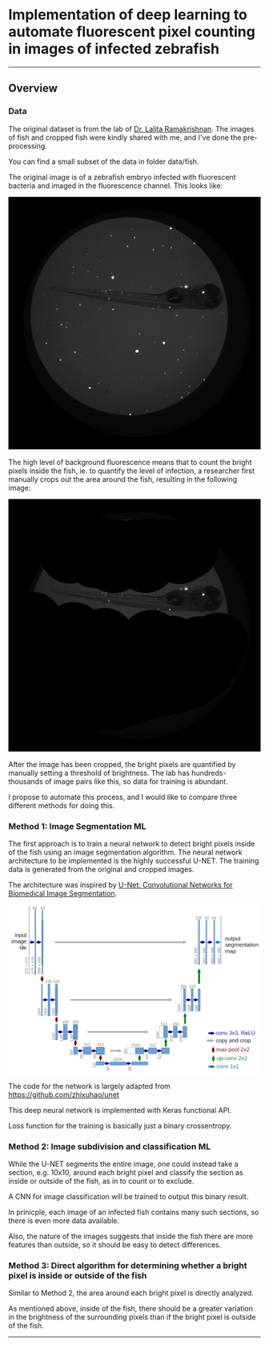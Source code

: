# Implementation of deep learning to automate fluorescent pixel counting in images of infected zebrafish

---

## Overview

### Data

The original dataset is from the lab of [Dr. Lalita Ramakrishnan](https://www.med.cam.ac.uk/ramakrishnan/). The images of fish and cropped fish were kindly shared with me, and I've done the pre-processing.

You can find a small subset of the data in folder data/fish.

The original image is of a zebrafish embryo infected with fluorescent bacteria and imaged in the fluorescence channel. This looks like:

![img/0test.png](img/0test.png)

The high level of background fluorescence means that to count the bright pixels inside the fish, ie. to quantify the level of infection, a researcher first manually crops out the area around the fish, resulting in the following image:

![img/0label.png](img/0label.png)

After the image has been cropped, the bright pixels are quantified by manually setting a threshold of brightness. 
The lab has hundreds-thousands of image pairs like this, so data for training is abundant. 

I propose to automate this process, and I would like to compare three different methods for doing this. 

### Method 1: Image Segmentation ML

The first approach is to train a neural network to detect bright pixels inside of the fish using an image segmentation algorithm. 
The neural network architecture to be implemented is the highly successful U-NET. 
The training data is generated from the original and cropped images.

The architecture was inspired by [U-Net: Convolutional Networks for Biomedical Image Segmentation](http://lmb.informatik.uni-freiburg.de/people/ronneber/u-net/).

![img/u-net-architecture.png](img/u-net-architecture.png)

The code for the network is largely adapted from https://github.com/zhixuhao/unet

This deep neural network is implemented with Keras functional API.

Loss function for the training is basically just a binary crossentropy.

### Method 2: Image subdivision and classification ML

While the U-NET segments the entire image, one could instead take a section, e.g. 10x10, around each bright pixel and classify the section as inside or outside of the fish, as in to count or to exclude. 

A CNN for image classification will be trained to output this binary result.

In prinicple, each image of an infected fish contains many such sections, so there is even more data available.

Also, the nature of the images suggests that inside the fish there are more features than outside, so it should be easy to detect differences.

### Method 3: Direct algorithm for determining whether a bright pixel is inside or outside of the fish

Similar to Method 2, the area around each bright pixel is directly analyzed. 

As mentioned above, inside of the fish, there should be a greater variation in the brightness of the surrounding pixels than if the bright pixel is outside of the fish. 

---





